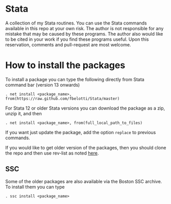 # Stata

A collection of my Stata routines. You can use the Stata commands available in this repo at your own risk. The author is not responsible for any mistake that may be caused by these programs. The author also would like to be cited in your work if you find these programs useful.
Upon this reservation, comments and pull-request are most welcome.

# How to install the packages 

To install a package you can type the following directly from Stata command bar (version 13 onwards) 

`. net install <package_name>, from(https://raw.github.com/fbelotti/Stata/master)`

For Stata 12 or older Stata versions you can download the package as a zip, unzip it, and then

`. net install <package_name>, from(full_local_path_to_files)`

If you want just update the package, add the option `replace` to previous commands.

If you would like to get older version of the packages, then you should clone the repo and then use rev-list as noted [here](http://stackoverflow.com/questions/6990484/git-checkout-by-date).

## SSC

Some of the older packages are also available via the Boston SSC archive. To install them you can type 

`. ssc install <package_name>`

